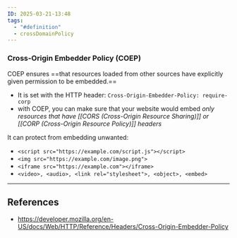 ```yaml
---
ID: 2025-03-21-13:48
tags:
  - "#definition"
  - crossDomainPolicy
---
```

### Cross-Origin Embedder Policy (COEP)

COEP ensures ==that resources loaded from other sources have explicitly given permission to be embedded.==
- It is set with the HTTP header: `Cross-Origin-Embedder-Policy: require-corp`
- with COEP, you can make sure that your website would embed *only resources that have [[CORS (Cross-Origin Resource Sharing)]] or [[CORP (Cross-Origin Resource Policy)]] headers*

It can protect from embedding unwanted:
- `<script src="https://example.com/script.js"></script>`
- `<img src="https://example.com/image.png">`
- `<iframe src="https://example.com"></iframe>`
- `<video>, <audio>, <link rel="stylesheet">, <object>, <embed>`


---
## References
- https://developer.mozilla.org/en-US/docs/Web/HTTP/Reference/Headers/Cross-Origin-Embedder-Policy